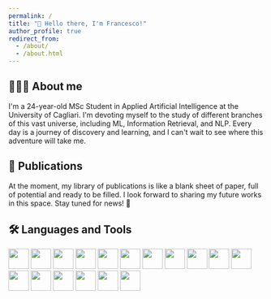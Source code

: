 ```yaml
---
permalink: /
title: "👋 Hello there, I'm Francesco!"
author_profile: true
redirect_from: 
  - /about/
  - /about.html
---
```


## 🙇🏻‍♂️ About me
I'm a 24-year-old MSc Student in Applied Artificial Intelligence at the University of Cagliari. I'm devoting myself to the study of different branches of this vast universe, including ML, Information Retrieval, and NLP. Every day is a journey of discovery and learning, and I can't wait to see where this adventure will take me.

## 📖 Publications
At the moment, my library of publications is like a blank sheet of paper, full of potential and ready to be filled. I look forward to sharing my future works in this space. Stay tuned for news! 🚀

## 🛠️ Languages and Tools
<p align="left">
  <!-- Linguaggio C -->
  <img src="https://cdn.jsdelivr.net/gh/devicons/devicon/icons/c/c-original.svg" width="40" height="40"/>
  
  <!-- Linguaggio C++ -->
  <img src="https://cdn.jsdelivr.net/gh/devicons/devicon/icons/cplusplus/cplusplus-original.svg" width="40" height="40"/>
  
  <!-- Linguaggio Java -->
  <img src="https://cdn.jsdelivr.net/gh/devicons/devicon/icons/java/java-original.svg" width="40" height="40"/>
  
  <!-- Linguaggio Matlab -->
  <img src="https://upload.wikimedia.org/wikipedia/commons/2/21/Matlab_Logo.png" width="40" height="40"/>
  
  <!-- Linguaggio SQL -->
  <img src="https://cdn.jsdelivr.net/gh/devicons/devicon/icons/mysql/mysql-original.svg" width="40" height="40"/>
  
  <!-- Linguaggio PHP -->
  <img src="https://cdn.jsdelivr.net/gh/devicons/devicon/icons/php/php-original.svg" width="40" height="40"/>
  
  <!-- Linguaggio Python -->
  <img src="https://cdn.jsdelivr.net/gh/devicons/devicon/icons/python/python-original.svg" width="40" height="40"/>
  
  <!-- PyTorch -->
  <img src="https://cdn.jsdelivr.net/gh/devicons/devicon/icons/pytorch/pytorch-original.svg" width="40" height="40"/>
  
  <!-- NumPy -->
  <img src="https://cdn.jsdelivr.net/gh/devicons/devicon/icons/numpy/numpy-original.svg" width="40" height="40"/>
  
  <!-- Pandas -->
  <img src="https://cdn.jsdelivr.net/gh/devicons/devicon/icons/pandas/pandas-original.svg" width="40" height="40"/>
  
  <!-- LaTeX -->
  <img src="https://upload.wikimedia.org/wikipedia/commons/9/92/LaTeX_logo.svg" width="40" height="40"/>
  
  <!-- Jupyter -->
  <img src="https://cdn.jsdelivr.net/gh/devicons/devicon/icons/jupyter/jupyter-original.svg" width="40" height="40"/>
  
  <!-- Laravel -->
  <img src="https://cdn.jsdelivr.net/gh/devicons/devicon/icons/laravel/laravel-original.svg" width="40" height="40"/>
  
  <!-- Docker -->
  <img src="https://cdn.jsdelivr.net/gh/devicons/devicon/icons/docker/docker-original.svg" width="40" height="40"/>
  
  <!-- MongoDB -->
  <img src="https://cdn.jsdelivr.net/gh/devicons/devicon/icons/mongodb/mongodb-original.svg" width="40" height="40"/>
  
  <!-- PostgreSQL -->
  <img src="https://cdn.jsdelivr.net/gh/devicons/devicon/icons/postgresql/postgresql-original.svg" width="40" height="40"/>
  
  <!-- Unity -->
  <img src="https://cdn.jsdelivr.net/gh/devicons/devicon/icons/unity/unity-original.svg" width="40" height="40"/>
</p>